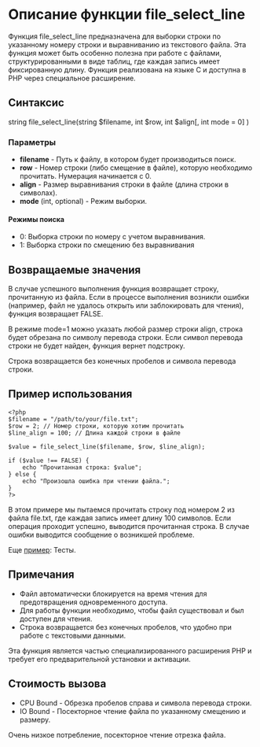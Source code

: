 # Описание функции file_select_line

Функция file_select_line предназначена для выборки строки по указанному номеру строки и выравниванию из текстового файла. Эта функция может быть особенно полезна при работе с файлами, структурированными в виде таблиц, где каждая запись имеет фиксированную длину. Функция реализована на языке C и доступна в PHP через специальное расширение.



## Синтаксис

string file_select_line(string $filename, int $row, int $align[, int mode = 0] )


### Параметры

- **filename** - Путь к файлу, в котором будет производиться поиск.
- **row** - Номер строки (либо смещение в файле), которую необходимо прочитать. Нумерация начинается с 0.
- **align** - Размер выравнивания строки в файле (длина строки в символах).
- **mode** (int, optional) - Режим выборки.


#### Режимы поиска
- 0: Выборка строки по номеру с учетом выравнивания.
- 1: Выборка строки по смещению без выравнивания

## Возвращаемые значения

В случае успешного выполнения функция возвращает строку, прочитанную из файла. Если в процессе выполнения возникли ошибки (например, файл не удалось открыть или заблокировать для чтения), функция возвращает FALSE.

В режиме mode=1 можно указать любой размер строки align, строка будет обрезана по символу перевода строки. Если символ перевода строки не будет найден, функция вернет подстроку.

Строка возвращается без конечных пробелов и символа перевода строки.


## Пример использования
```
<?php
$filename = "/path/to/your/file.txt";
$row = 2; // Номер строки, которую хотим прочитать
$line_align = 100; // Длина каждой строки в файле

$value = file_select_line($filename, $row, $line_align);

if ($value !== FALSE) {
    echo "Прочитанная строка: $value";
} else {
    echo "Произошла ошибка при чтении файла.";
}
?>
```

В этом примере мы пытаемся прочитать строку под номером 2 из файла file.txt, где каждая запись имеет длину 100 символов. Если операция проходит успешно, выводится прочитанная строка. В случае ошибки выводится сообщение о возникшей проблеме.

Еще [пример](/test/readme.md): Тесты.

## Примечания

- Файл автоматически блокируется на время чтения для предотвращения одновременного доступа.
- Для работы функции необходимо, чтобы файл существовал и был доступен для чтения.
- Строка возвращается без конечных пробелов, что удобно при работе с текстовыми данными.

Эта функция является частью специализированного расширения PHP и требует его предварительной установки и активации.


## Стоимость вызова

- CPU Bound - Обрезка пробелов справа и символа перевода строки.
- IO Bound - Посекторное чтение файла по указанному смещению и размеру.

Очень низкое потребление, посекторное чтение отрезка файла.
